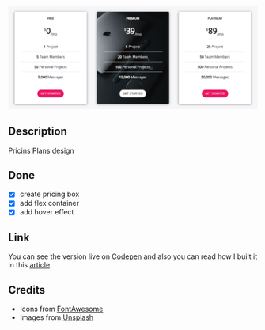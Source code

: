 ![Planning Plans](./snapshot.PNG)

## Description

Pricins Plans design

## Done

-   [x] create pricing box
-   [x] add flex container
-   [x] add hover effect

## Link

You can see the version live on [Codepen](https://codepen.io/FlorinPop17/full/WmNoJx) and also you can read how I built it in this [article](https://florin-pop.com/blog/).

## Credits

-   Icons from [FontAwesome](https://fontawesome.com/?from=io)
-   Images from [Unsplash](https://unsplash.com)
